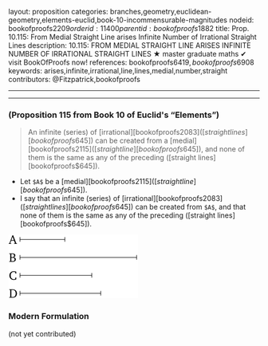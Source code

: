 layout: proposition
categories: branches,geometry,euclidean-geometry,elements-euclid,book-10-incommensurable-magnitudes
nodeid: bookofproofs$2209
orderid: 11400
parentid: bookofproofs$1882
title: Prop. 10.115: From Medial Straight Line arises Infinite Number of Irrational Straight Lines
description: 10.115: FROM MEDIAL STRAIGHT LINE ARISES INFINITE NUMBER OF IRRATIONAL STRAIGHT LINES &#9733; master graduate maths &#10004; visit BookOfProofs now!
references: bookofproofs$6419,bookofproofs$6908
keywords: arises,infinite,irrational,line,lines,medial,number,straight
contributors: @Fitzpatrick,bookofproofs

---


---

### (Proposition 115 from Book 10 of Euclid's “Elements”)

> An infinite (series) of [irrational][bookofproofs$2083] ([straight lines][bookofproofs$645]) can be created from a [medial][bookofproofs$2115] ([straight line][bookofproofs$645]), and none of them is the same as any of the preceding ([straight lines][bookofproofs$645]).
* Let `$A$` be a [medial][bookofproofs$2115] ([straight line][bookofproofs$645]).
* I say that an infinite (series) of [irrational][bookofproofs$2083] ([straight lines][bookofproofs$645]) can be created from `$A$`, and that none of them is the same as any of the preceding ([straight lines][bookofproofs$645]).

![fig115e](https://github.com/bookofproofs/bookofproofs.github.io/blob/main/_sources/_assets/images/euclid/Book10/fig115e.png?raw=true)



### Modern Formulation

(not yet contributed)
